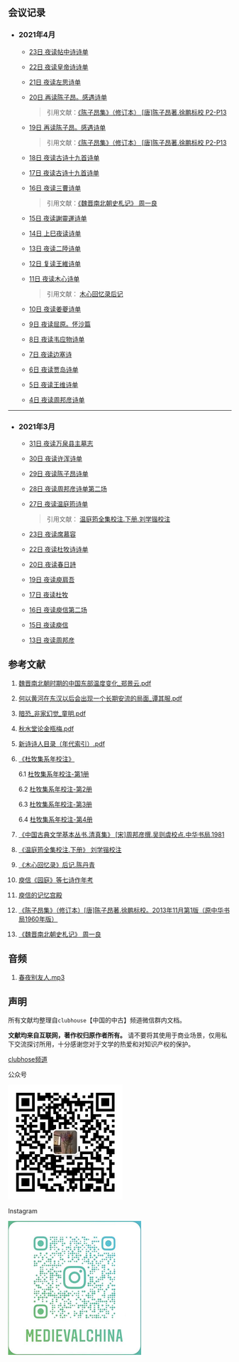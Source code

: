## 会议记录
- ### 2021年4月
  + [23日 夜读帖中诗诗单](meetings/2021-04/4-23夜读帖中诗.pdf)
  
  + [22日 夜读皇帝诗诗单](meetings/2021-04/4-22夜读皇帝诗更新.pdf)

  + [21日 夜读左思诗单](meetings/2021-04/4-21夜读左思.pdf)

  + [20日 再读陈子昂。感遇诗单](meetings/2021-04/4-19再读陈子昂。感遇.pdf)
    > 引用文献：[《陈子昂集》（修订本） [唐]陈子昂著.徐鹏标校 P2-P13](references/《陈子昂集》(修订本)[唐]陈子昂著.徐鹏标校。2013年11月第1版(原中华书局1960年版).pdf)

  + [19日 再读陈子昂。感遇诗单](meetings/2021-04/4-19再读陈子昂。感遇.pdf)
    > 引用文献：[《陈子昂集》（修订本） [唐]陈子昂著.徐鹏标校 P2-P13](references/《陈子昂集》(修订本)[唐]陈子昂著.徐鹏标校。2013年11月第1版(原中华书局1960年版).pdf)

  + [18日 夜读古诗十九首诗单](meetings/2021-04/4-17。18夜读古诗十九首.pdf)

  + [17日 夜读古诗十九首诗单](meetings/2021-04/4-17。18夜读古诗十九首.pdf)

  + [16日 夜读三曹诗单](meetings/2021-04/4-16夜读三曹.pdf)
    > 引用文献：[《魏晋南北朝史札记》 周一良](references/4-16_魏晋南北朝史札记_周一良.pdf)

  + [15日 夜读謝靈運诗单](meetings/2021-04/4-15夜读謝靈運.pdf)

  + [14日 上巳夜读诗单](meetings/2021-04/4-14上巳夜读.pdf)
  
  + [13日 夜读二陸诗单](meetings/2021-04/4-13二陸.pdf)
  
  + [12日 复读王維诗单](meetings/2021-04/4-12复读王維.pdf)
  
  + [11日 夜读木心诗单](meetings/2021-04/4-11木心.pdf)
    > 引用文献： [木心回忆录后记](references/木心回忆录后记.pdf)

  + [10日 夜读姜夔诗单](meetings/2021-04/4-10姜夔.pdf)
  
  + [9日 夜读屈原。怀沙篇](meetings/2021-04/4-9屈原怀沙篇.pdf)
  
  + [8日 夜读韦应物诗单](meetings/2021-04/4-8韦应物.pdf)

  + [7日 夜读边塞诗](meetings/2021-04/4-7边塞诗.pdf)

  + [6日 夜读贾岛诗单](meetings/2021-04/4-6贾岛.pdf)

  + [5日 夜读王维诗单](meetings/2021-04/4-5王维.pdf)

  + [4日 夜读周邦彦诗单](meetings/2021-04/4-4周邦彦.pdf)

---

- ### 2021年3月
  + [31日 夜读万泉县主墓志](meetings/2021-03/3-31夜读万泉县主墓志.pdf)
  
  + [30日 夜读许浑诗单](meetings/2021-03/3-30夜读许浑诗单.pdf)
  
  + [29日 夜读陈子昂诗单](meetings/2021-03/3-29夜读陈子昂诗单.pdf)
  
  + [28日 夜读周邦彦诗单第二场](meetings/2021-03/3-28夜读周邦彦诗单.pdf)

  + [27日 夜读温庭筠诗单](meetings/2021-03/3-27夜读温庭筠诗单.pdf)
    > 引用文献： [温庭筠全集校注.下册.刘学锴校注](references/温庭筠全集校注.下册.刘学锴校注.pdf)

  + [23日 夜读席慕容](meetings/2021-03/3-23夜读席慕容.pdf)

  + [22日 夜读杜牧诗诗单](meetings/2021-03/3-22夜读杜牧诗.pdf)

  + [20日 夜读春日詩](meetings/2021-03/3-20夜读春日詩.pdf)

  + [19日 夜读庾肩吾](meetings/2021-03/3-19夜读庾肩吾.pdf)

  + [17日 夜读杜牧](meetings/2021-03/3-17夜读杜牧.pdf)
  
  + [16日 夜读庾信第二场](meetings/2021-03/3-16日夜读庾信第二场.pdf)

  + [15日 夜读庾信](meetings/2021-03/3-15夜读庾信.pdf)

  + [13日 夜读周邦彦](meetings/2021-03/3-13夜读周邦彦.pdf)


## 参考文献

1. [魏晋南北朝时期的中国东部温度变化_郑景云.pdf](references/魏晋南北朝时期的中国东部温度变化_郑景云.pdf)

2. [何以黄河在东汉以后会出现一个长期安流的局面_谭其服.pdf](references/何以黄河在东汉以后会出现一个长期安流的局面_谭其服.pdf)
   
3. [暗恐_非家幻觉_童明.pdf](./references/暗恐_非家幻觉_童明.pdf)
   
4. [秋水堂论金瓶梅.pdf](./references/秋水堂论金瓶梅.pdf)
   
5. [新诗诗人目录（年代索引）.pdf](./references/新诗诗人目录(年代索引).pdf)

6. [《杜牧集系年校注》](./references/杜牧集系年校注_全四册/index.md)  

    6.1 [杜牧集系年校注-第1册](./references/杜牧集系年校注_全四册/杜牧集系年校注-第1册.pdf)  
  
    6.2 [杜牧集系年校注-第2册](./references/杜牧集系年校注_全四册/杜牧集系年校注-第2册.pdf)  

    6.3 [杜牧集系年校注-第3册](./references/杜牧集系年校注_全四册/杜牧集系年校注-第3册.pdf)  

    6.4 [杜牧集系年校注-第4册](./references/杜牧集系年校注_全四册/杜牧集系年校注-第4册.pdf)  
  
7. [《中国古典文学基本丛书.清真集》 [宋]周邦彦撰.吴则虞校点.中华书局.1981](./references/中国古典文学基本丛书.清真集.宋周邦彦撰.吴则虞校点.中华书局.1981.pdf)

8. [《温庭筠全集校注.下册》 刘学锴校注](./references/温庭筠全集校注.下册.刘学锴校注.pdf)

9. [《木心回忆录》后记.陈丹青](.references/木心回忆录后记.pdf)

10. [庾信《园庭》等七诗作年考](references/庾信《园庭》等七诗作年考.pdf)

11. [庾信的记忆宫殿](references/庾信的记忆宫殿.pdf)

12. [《陈子昂集》（修订本）[唐]陈子昂著.徐鹏标校。2013年11月第1版（原中华书局1960年版）](references/《陈子昂集》(修订本)[唐]陈子昂著.徐鹏标校。2013年11月第1版(原中华书局1960年版).pdf)

13. [《魏晋南北朝史札记》 周一良](references/4-16_魏晋南北朝史札记_周一良.pdf)



## 音频
1. [春夜别友人.mp3](./assets/audio/春夜别友人.mp3)

## 声明
所有文献均整理自`clubhouse`【中国的中古】频道微信群内文档。

**文献均来自互联网，著作权归原作者所有。** 请不要将其使用于商业场景，仅用私下交流探讨所用，十分感谢您对于文学的热爱和对知识产权的保护。

[clubhose频道](https://www.joinclubhouse.com/club/%E4%B8%AD%E5%9C%8B%E7%9A%84%E4%B8%AD%E5%8F%A4)

公众号

![公众号](./assets/images/qr_code.jpg)

Instagram

![Instagram Medieval-China](./assets/images/ins-Medieval-China.png)
